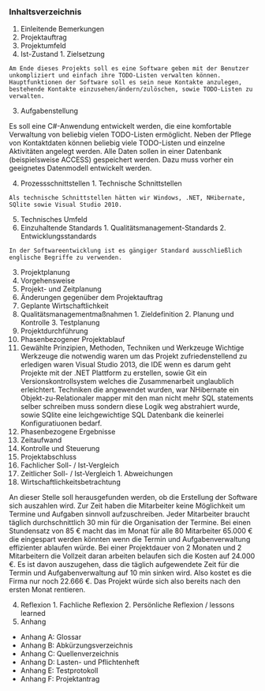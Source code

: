 ### Inhaltsverzeichnis

1. Einleitende Bemerkungen
2. Projektauftrag
  1. Projektumfeld
  2. Ist-Zustand
    1. Zielsetzung

    Am Ende dieses Projekts soll es eine Software geben mit der Benutzer unkompliziert und einfach ihre TODO-Listen verwalten können.
    Hauptfunktionen der Software soll es sein neue Kontakte anzulegen, bestehende Kontakte einzusehen/ändern/zulöschen, sowie TODO-Listen zu verwalten.

  3. Aufgabenstellung

  Es soll eine C#-Anwendung entwickelt werden, die eine komfortable Verwaltung von beliebig vielen TODO-Listen ermöglicht. Neben der Pflege von Kontaktdaten können beliebig viele TODO-Listen und einzelne Aktivitäten angelegt werden. Alle Daten sollen in einer Datenbank (beispielsweise ACCESS) gespeichert werden. Dazu muss vorher ein geeignetes Datenmodell entwickelt werden.

  4. Prozessschnittstellen
    1. Technische Schnittstellen

    Als technische Schnittstellen hätten wir Windows, .NET, NHibernate, SQlite sowie Visual Studio 2010.

  5. Technisches Umfeld
  6. Einzuhaltende Standards
    1. Qualitätsmanagement-Standards
    2. Entwicklungsstandards

    In der Softwareentwicklung ist es gängiger Standard ausschließlich englische Begriffe zu verwenden.

3. Projektplanung
  1. Vorgehensweise
  2. Projekt- und Zeitplanung
  3. Änderungen gegenüber dem Projektauftrag
  4. Geplante Wirtschaftlichkeit
  5. Qualitätsmanagementmaßnahmen
    1. Zieldefinition
    2. Planung und Kontrolle
    3. Testplanung
4. Projektdurchführung
  1. Phasenbezogener Projektablauf
  2. Gewählte Prinzipien, Methoden, Techniken und Werkzeuge
  Wichtige Werkzeuge die notwendig waren um das Projekt zufriedenstellend zu erledigen waren Visual Studio 2013, die IDE wenn es darum geht Projekte mit der .NET Plattform zu erstellen, sowie Git ein Versionskontrollsystem welches die Zusammenarbeit unglaublich erleichtert.
  Techniken die angewendet wurden, war NHibernate ein Objekt-zu-Relationaler mapper mit den man nicht mehr SQL statements selber schreiben muss sondern diese Logik weg abstrahiert wurde, sowie SQlite eine leichgewichtige SQL Datenbank die keinerlei Konfiguratiuonen bedarf.
  3. Phasenbezogene Ergebnisse
  4. Zeitaufwand
  5. Kontrolle und Steuerung
5. Projektabschluss
  1. Fachlicher Soll- / Ist-Vergleich
  2. Zeitlicher Soll- / Ist-Vergleich
    1. Abweichungen
  3. Wirtschaftlichkeitsbetrachtung
  
  An dieser Stelle soll herausgefunden werden, ob die Erstellung der Software sich auszahlen wird.
  Zur Zeit haben die Mitarbeiter keine Möglichkeit um Termine und Aufgaben sinnvoll aufzuschreiben. Jeder Mitarbeiter braucht täglich durchschnittlich 30 min für die Organisation der Termine. Bei einen Stundensatz von 85 € macht das im Monat für alle 80 Mitarbeiter 65.000 € die eingespart werden könnten wenn die Termin und Aufgabenverwaltung effizienter ablaufen würde.
  Bei einer Projektdauer von 2 Monaten und 2 Mitarbeitern die Vollzeit daran arbeiten belaufen sich die Kosten auf 24.000 €.
  Es ist davon auszugehen, dass die täglich aufgewendete Zeit für die Termin und Aufgabenverwaltung auf 10 min sinken wird. Also kostet es die Firma nur noch 22.666 €. Das Projekt würde sich also bereits nach den ersten Monat rentieren.

  4. Reflexion
    1. Fachliche Reflexion
    2. Persönliche Reflexion / lessons learned
6. Anhang
  * Anhang A: Glossar
  * Anhang B: Abkürzungsverzeichnis
  * Anhang C: Quellenverzeichnis
  * Anhang D: Lasten- und Pflichtenheft
  * Anhang E: Testprotokoll
  * Anhang F: Projektantrag
